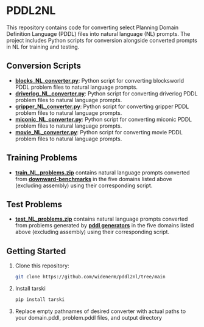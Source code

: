 # PDDL2NL

This repository contains code for converting select Planning Domain Definition Language (PDDL) files into natural language (NL) prompts. The project includes Python scripts for conversion alongside converted prompts in NL for training and testing.

## Conversion Scripts
- [**blocks_NL_converter.py**](https://github.com/widenerm/pddl2nl/blob/main/blocks_NL_converter.py): Python script for converting blocksworld PDDL problem files to natural language prompts.
- [**driverlog_NL_converter.py**](https://github.com/widenerm/pddl2nl/blob/main/driverlog_NL_converter.py): Python script for converting driverlog PDDL problem files to natural language prompts.
- [**gripper_NL_converter.py**](https://github.com/widenerm/pddl2nl/blob/main/gripper_NL_converter.py): Python script for converting gripper PDDL problem files to natural language prompts.
- [**miconic_NL_converter.py**](https://github.com/widenerm/pddl2nl/blob/main/miconic_NL_converter.py): Python script for converting miconic PDDL problem files to natural language prompts.
- [**movie_NL_converter.py**](https://github.com/widenerm/pddl2nl/blob/main/movie_NL_converter.py): Python script for converting movie PDDL problem files to natural language prompts.

## Training Problems
- [**train_NL_problems.zip**](https://github.com/widenerm/pddl2nl/blob/main/train_NL_problems.zip) contains natural language prompts converted from [**downward-benchmarks**](https://github.com/aibasel/downward-benchmarks/tree/master) in the five domains listed above (excluding assembly) using their corresponding script.

## Test Problems
- [**test_NL_problems.zip**](https://github.com/widenerm/pddl2nl/blob/main/test_NL_problems.zip) contains natural language prompts converted from problems generated by [**pddl generators**](https://github.com/AI-Planning/pddl-generators) in the five domains listed above (excluding assembly) using their corresponding script.

## Getting Started

1. Clone this repository:
   ```bash
   git clone https://github.com/widenerm/pddl2nl/tree/main
2. Install tarski
   ```bash
   pip install tarski
4. Replace empty pathnames of desired converter with actual paths to your domain.pddl, problem.pddl files, and output directory
